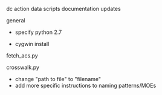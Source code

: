 dc action data scripts documentation updates

general
* specify python 2.7

* cygwin install

fetch_acs.py

crosswalk.py
* change "path to file" to "filename"
* add more specific instructions to naming patterns/MOEs